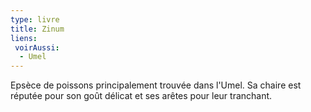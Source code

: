 ```yaml
---
type: livre
title: Zinum
liens:
 voirAussi:
  - Umel
---
```

Epsèce de poissons principalement trouvée dans l'Umel. Sa chaire est réputée pour son goût délicat et ses arêtes pour leur tranchant.
